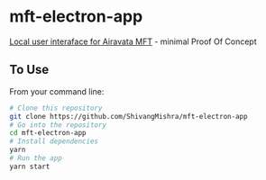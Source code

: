 # mft-electron-app
[Local user interaface for Airavata MFT](https://github.com/apache/airavata-mft/issues/114) - minimal Proof Of Concept

## To Use
From your command line:

```bash
# Clone this repository
git clone https://github.com/ShivangMishra/mft-electron-app
# Go into the repository
cd mft-electron-app
# Install dependencies
yarn
# Run the app
yarn start
```
